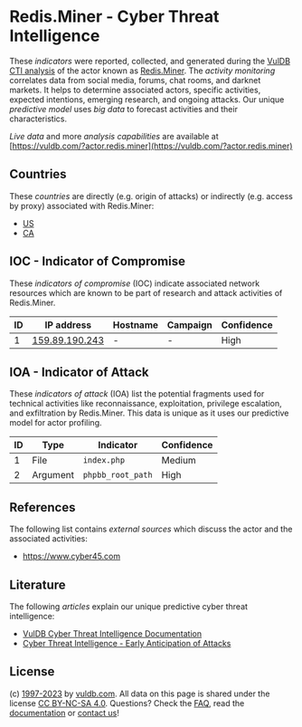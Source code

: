 # Redis.Miner - Cyber Threat Intelligence

These _indicators_ were reported, collected, and generated during the [VulDB CTI analysis](https://vuldb.com/?kb.cti) of the actor known as [Redis.Miner](https://vuldb.com/?actor.redis.miner). The _activity monitoring_ correlates data from social media, forums, chat rooms, and darknet markets. It helps to determine associated actors, specific activities, expected intentions, emerging research, and ongoing attacks. Our unique _predictive model_ uses _big data_ to forecast activities and their characteristics.

_Live data_ and more _analysis capabilities_ are available at [https://vuldb.com/?actor.redis.miner](https://vuldb.com/?actor.redis.miner)

## Countries

These _countries_ are directly (e.g. origin of attacks) or indirectly (e.g. access by proxy) associated with Redis.Miner:

* [US](https://vuldb.com/?country.us)
* [CA](https://vuldb.com/?country.ca)

## IOC - Indicator of Compromise

These _indicators of compromise_ (IOC) indicate associated network resources which are known to be part of research and attack activities of Redis.Miner.

ID | IP address | Hostname | Campaign | Confidence
-- | ---------- | -------- | -------- | ----------
1 | [159.89.190.243](https://vuldb.com/?ip.159.89.190.243) | - | - | High

## IOA - Indicator of Attack

These _indicators of attack_ (IOA) list the potential fragments used for technical activities like reconnaissance, exploitation, privilege escalation, and exfiltration by Redis.Miner. This data is unique as it uses our predictive model for actor profiling.

ID | Type | Indicator | Confidence
-- | ---- | --------- | ----------
1 | File | `index.php` | Medium
2 | Argument | `phpbb_root_path` | High

## References

The following list contains _external sources_ which discuss the actor and the associated activities:

* https://www.cyber45.com

## Literature

The following _articles_ explain our unique predictive cyber threat intelligence:

* [VulDB Cyber Threat Intelligence Documentation](https://vuldb.com/?kb.cti)
* [Cyber Threat Intelligence - Early Anticipation of Attacks](https://www.scip.ch/en/?labs.20201022)

## License

(c) [1997-2023](https://vuldb.com/?kb.changelog) by [vuldb.com](https://vuldb.com/?kb.about). All data on this page is shared under the license [CC BY-NC-SA 4.0](https://creativecommons.org/licenses/by-nc-sa/4.0/). Questions? Check the [FAQ](https://vuldb.com/?kb.faq), read the [documentation](https://vuldb.com/?kb) or [contact us](https://vuldb.com/?contact)!
